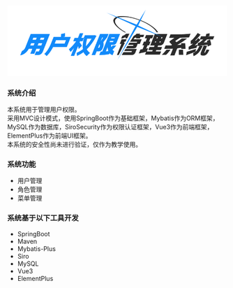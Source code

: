 ![用户权限管理系统](../static/title.png)
### 系统介绍
本系统用于管理用户权限。  
采用MVC设计模式，使用SpringBoot作为基础框架，Mybatis作为ORM框架，MySQL作为数据库，SiroSecurity作为权限认证框架，Vue3作为前端框架，ElementPlus作为前端UI框架。  
本系统的安全性尚未进行验证，仅作为教学使用。
### 系统功能
- 用户管理
- 角色管理
- 菜单管理
### 系统基于以下工具开发
- SpringBoot
- Maven
- Mybatis-Plus
- Siro
- MySQL
- Vue3
- ElementPlus